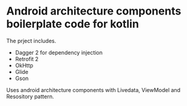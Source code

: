 # Android architecture components boilerplate code for kotlin

The prject includes.

* Dagger 2 for dependency injection
* Retrofit 2
* OkHttp
* Glide
* Gson

Uses android architecture components with Livedata, ViewModel and Resository pattern. 
